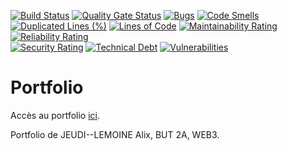 [![Build Status](https://codefirst.iut.uca.fr/api/badges/alix.jeudi--lemoine/portfolio/status.svg)](https://codefirst.iut.uca.fr/alix.jeudi--lemoine/portfolio) 
[![Quality Gate Status](https://codefirst.iut.uca.fr/sonar/api/project_badges/measure?project=alix.jeudi--lemoine%3Aportfolio&token=c41d64f72392ef8d6f4e32e5096539d3a659d317&metric=alert_status)](https://codefirst.iut.uca.fr/sonar/dashboard?id=alix.jeudi--lemoine%3Aportfolio)
[![Bugs](https://codefirst.iut.uca.fr/sonar/api/project_badges/measure?project=alix.jeudi--lemoine%3Aportfolio&token=c41d64f72392ef8d6f4e32e5096539d3a659d317&metric=bugs)](https://codefirst.iut.uca.fr/sonar/dashboard?id=alix.jeudi--lemoine%3Aportfolio)
[![Code Smells](https://codefirst.iut.uca.fr/sonar/api/project_badges/measure?project=alix.jeudi--lemoine%3Aportfolio&token=c41d64f72392ef8d6f4e32e5096539d3a659d317&metric=code_smells)](https://codefirst.iut.uca.fr/sonar/dashboard?id=alix.jeudi--lemoine%3Aportfolio)
[![Duplicated Lines (%)](https://codefirst.iut.uca.fr/sonar/api/project_badges/measure?project=alix.jeudi--lemoine%3Aportfolio&token=c41d64f72392ef8d6f4e32e5096539d3a659d317&metric=duplicated_lines_density)](https://codefirst.iut.uca.fr/sonar/dashboard?id=alix.jeudi--lemoine%3Aportfolio)
[![Lines of Code](https://codefirst.iut.uca.fr/sonar/api/project_badges/measure?project=alix.jeudi--lemoine%3Aportfolio&token=c41d64f72392ef8d6f4e32e5096539d3a659d317&metric=ncloc)](https://codefirst.iut.uca.fr/sonar/dashboard?id=alix.jeudi--lemoine%3Aportfolio)
[![Maintainability Rating](https://codefirst.iut.uca.fr/sonar/api/project_badges/measure?project=alix.jeudi--lemoine%3Aportfolio&token=c41d64f72392ef8d6f4e32e5096539d3a659d317&metric=sqale_rating)](https://codefirst.iut.uca.fr/sonar/dashboard?id=alix.jeudi--lemoine%3Aportfolio)
[![Reliability Rating](https://codefirst.iut.uca.fr/sonar/api/project_badges/measure?project=alix.jeudi--lemoine%3Aportfolio&token=c41d64f72392ef8d6f4e32e5096539d3a659d317&metric=reliability_rating)](https://codefirst.iut.uca.fr/sonar/dashboard?id=alix.jeudi--lemoine%3Aportfolio)  
[![Security Rating](https://codefirst.iut.uca.fr/sonar/api/project_badges/measure?project=alix.jeudi--lemoine%3Aportfolio&token=c41d64f72392ef8d6f4e32e5096539d3a659d317&metric=security_rating)](https://codefirst.iut.uca.fr/sonar/dashboard?id=alix.jeudi--lemoine%3Aportfolio)
[![Technical Debt](https://codefirst.iut.uca.fr/sonar/api/project_badges/measure?project=alix.jeudi--lemoine%3Aportfolio&token=c41d64f72392ef8d6f4e32e5096539d3a659d317&metric=sqale_index)](https://codefirst.iut.uca.fr/sonar/dashboard?id=alix.jeudi--lemoine%3Aportfolio)
[![Vulnerabilities](https://codefirst.iut.uca.fr/sonar/api/project_badges/measure?project=alix.jeudi--lemoine%3Aportfolio&token=c41d64f72392ef8d6f4e32e5096539d3a659d317&metric=vulnerabilities)](https://codefirst.iut.uca.fr/sonar/dashboard?id=alix.jeudi--lemoine%3Aportfolio)  

# Portfolio

Accès au portfolio [ici](https://codefirst.iut.uca.fr/alix.jeudi--lemoine/portfolio).

Portfolio de JEUDI--LEMOINE Alix, BUT 2A, WEB3.